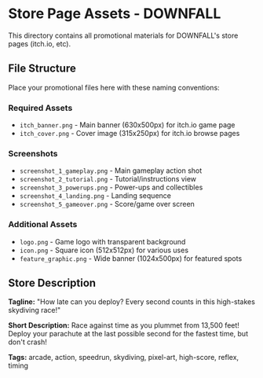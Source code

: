 # Store Page Assets - DOWNFALL

This directory contains all promotional materials for DOWNFALL's store pages (itch.io, etc).

## File Structure

Place your promotional files here with these naming conventions:

### Required Assets
- `itch_banner.png` - Main banner (630x500px) for itch.io game page
- `itch_cover.png` - Cover image (315x250px) for itch.io browse pages

### Screenshots
- `screenshot_1_gameplay.png` - Main gameplay action shot
- `screenshot_2_tutorial.png` - Tutorial/instructions view  
- `screenshot_3_powerups.png` - Power-ups and collectibles
- `screenshot_4_landing.png` - Landing sequence
- `screenshot_5_gameover.png` - Score/game over screen

### Additional Assets
- `logo.png` - Game logo with transparent background
- `icon.png` - Square icon (512x512px) for various uses
- `feature_graphic.png` - Wide banner (1024x500px) for featured spots

## Store Description

**Tagline:** 
"How late can you deploy? Every second counts in this high-stakes skydiving race!"

**Short Description:**
Race against time as you plummet from 13,500 feet! Deploy your parachute at the last possible second for the fastest time, but don't crash!

**Tags:**
arcade, action, speedrun, skydiving, pixel-art, high-score, reflex, timing